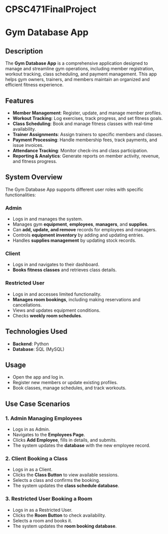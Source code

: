 # CPSC471FinalProject

# Gym Database App

## Description
The **Gym Database App** is a comprehensive application designed to manage and streamline gym operations, including member registration, workout tracking, class scheduling, and payment management. This app helps gym owners, trainers, and members maintain an organized and efficient fitness experience.

## Features
- **Member Management**: Register, update, and manage member profiles.
- **Workout Tracking**: Log exercises, track progress, and set fitness goals.
- **Class Scheduling**: Book and manage fitness classes with real-time availability.
- **Trainer Assignments**: Assign trainers to specific members and classes.
- **Payment Processing**: Handle membership fees, track payments, and issue invoices.
- **Attendance Tracking**: Monitor check-ins and class participation.
- **Reporting & Analytics**: Generate reports on member activity, revenue, and fitness progress.

## System Overview
The Gym Database App supports different user roles with specific functionalities:

### **Admin**
- Logs in and manages the system.
- Manages gym **equipment**, **employees**, **managers**, and **supplies**.
- Can **add, update, and remove** records for employees and managers.
- Controls **equipment inventory** by adding and updating entries.
- Handles **supplies management** by updating stock records.

### **Client**
- Logs in and navigates to their dashboard.
- **Books fitness classes** and retrieves class details.

### **Restricted User**
- Logs in and accesses limited functionality.
- **Manages room bookings**, including making reservations and cancellations.
- Views and updates equipment conditions.
- Checks **weekly room schedules**.

## Technologies Used
- **Backend**: Python
- **Database**: SQL (MySQL)

## Usage
- Open the app and log in.
- Register new members or update existing profiles.
- Book classes, manage schedules, and track workouts.

## Use Case Scenarios
### **1. Admin Managing Employees**
- Logs in as Admin.
- Navigates to the **Employees Page**.
- Clicks **Add Employee**, fills in details, and submits.
- The system updates the **database** with the new employee record.

### **2. Client Booking a Class**
- Logs in as a Client.
- Clicks the **Class Button** to view available sessions.
- Selects a class and confirms the booking.
- The system updates the **class schedule database**.

### **3. Restricted User Booking a Room**
- Logs in as a Restricted User.
- Clicks the **Room Button** to check availability.
- Selects a room and books it.
- The system updates the **room booking database**.



